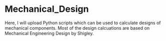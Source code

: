 # Mechanical_Design
Here, I will upload Python scripts which can be used to calculate designs of mechanical components. Most of the design calcuations are based on Mechanical Engineering Design by Shigley.
